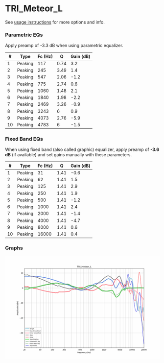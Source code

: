 # TRI_Meteor_L
See [usage instructions](https://github.com/jaakkopasanen/AutoEq#usage) for more options and info.

### Parametric EQs
Apply preamp of -3.3 dB when using parametric equalizer.

|   # | Type    |   Fc (Hz) |    Q |   Gain (dB) |
|-----|---------|-----------|------|-------------|
|   1 | Peaking |       117 | 0.74 |         3.2 |
|   2 | Peaking |       245 | 3.49 |         1.4 |
|   3 | Peaking |       547 | 2.06 |        -1.2 |
|   4 | Peaking |       775 | 2.74 |         0.6 |
|   5 | Peaking |      1060 | 1.48 |         2.1 |
|   6 | Peaking |      1840 | 1.98 |        -2.2 |
|   7 | Peaking |      2469 | 3.26 |        -0.9 |
|   8 | Peaking |      3243 | 6    |         0.9 |
|   9 | Peaking |      4073 | 2.76 |        -5.9 |
|  10 | Peaking |      4783 | 6    |        -1.5 |

### Fixed Band EQs
When using fixed band (also called graphic) equalizer, apply preamp of **-3.6 dB** (if available) and set gains manually with these parameters.

|   # | Type    |   Fc (Hz) |    Q |   Gain (dB) |
|-----|---------|-----------|------|-------------|
|   1 | Peaking |        31 | 1.41 |        -0.6 |
|   2 | Peaking |        62 | 1.41 |         1.5 |
|   3 | Peaking |       125 | 1.41 |         2.9 |
|   4 | Peaking |       250 | 1.41 |         1.9 |
|   5 | Peaking |       500 | 1.41 |        -1.2 |
|   6 | Peaking |      1000 | 1.41 |         2.4 |
|   7 | Peaking |      2000 | 1.41 |        -1.4 |
|   8 | Peaking |      4000 | 1.41 |        -4.7 |
|   9 | Peaking |      8000 | 1.41 |         0.6 |
|  10 | Peaking |     16000 | 1.41 |         0.4 |

### Graphs
![](./TRI_Meteor_L.png)
